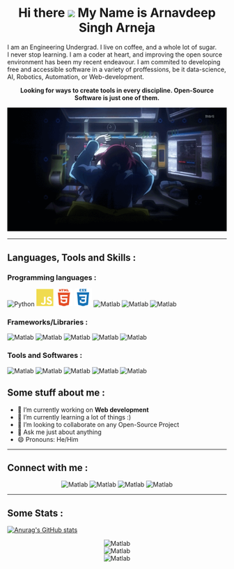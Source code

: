 # <div style="text-align: center">Hi there <img src="https://media.giphy.com/media/hvRJCLFzcasrR4ia7z/giphy.gif" width="25px"> My Name is Arnavdeep Singh Arneja </div>

<!-- # This Profile is currently under progress.... -->

<p>I am an Engineering Undergrad. I live on coffee, and a whole lot of sugar.<br>
I never stop learning. I am a coder at heart, and improving the open source environment has been my recent endeavour. I am commited to developing free and accessible software in a variety of proffessions, be it data-science, AI, Robotics, Automation, or Web-development.
</p>
<p> <div style="text-align: center">

**Looking for ways to create tools in every discipline. Open-Source Software is just one of them.** 

</div>


<p align='center'>
<img alt="GIF" src="https://raw.githubusercontent.com/arneja-arnav/arneja-arnav/main/CS-gif.gif" />

</p>

----------------------


## Languages, Tools and Skills :

### Programming languages :

<a><img height="40" width="40" alt = "Python" src="https://cdn.jsdelivr.net/gh/devicons/devicon/icons/python/python-original.svg" /></a>
<a ><img src="https://raw.githubusercontent.com/devicons/devicon/master/icons/javascript/javascript-plain.svg" alt="Javascript" width="40" height="40"/></a>
<a ><img src="https://raw.githubusercontent.com/devicons/devicon/master/icons/html5/html5-plain-wordmark.svg" alt="HTML" width="40" height="40"/></a>
<a ><img src="https://raw.githubusercontent.com/devicons/devicon/master/icons/css3/css3-plain-wordmark.svg" alt="cplusplus" width="40" height="40"/></a>
<a ><img src="https://cdn.jsdelivr.net/gh/devicons/devicon/icons/matlab/matlab-original.svg" alt="Matlab" width="40" height="40"/></a>
<a ><img src="https://cdn.jsdelivr.net/gh/devicons/devicon/icons/matlab/matlab-original.svg" alt="Matlab" width="40" height="40"/></a>
<a ><img src="https://cdn.jsdelivr.net/gh/devicons/devicon/icons/matlab/matlab-original.svg" alt="Matlab" width="40" height="40"/></a>

### Frameworks/Libraries :

<a ><img src="https://cdn.jsdelivr.net/gh/devicons/devicon/icons/matlab/matlab-original.svg" alt="Matlab" width="40" height="40"/></a>
<a ><img src="https://cdn.jsdelivr.net/gh/devicons/devicon/icons/matlab/matlab-original.svg" alt="Matlab" width="40" height="40"/></a>
<a ><img src="https://cdn.jsdelivr.net/gh/devicons/devicon/icons/matlab/matlab-original.svg" alt="Matlab" width="40" height="40"/></a>
<a ><img src="https://cdn.jsdelivr.net/gh/devicons/devicon/icons/matlab/matlab-original.svg" alt="Matlab" width="40" height="40"/></a>
<a ><img src="https://cdn.jsdelivr.net/gh/devicons/devicon/icons/matlab/matlab-original.svg" alt="Matlab" width="40" height="40"/></a>

### Tools and Softwares :

<a ><img src="https://cdn.jsdelivr.net/gh/devicons/devicon/icons/matlab/matlab-original.svg" alt="Matlab" width="40" height="40"/></a>
<a ><img src="https://cdn.jsdelivr.net/gh/devicons/devicon/icons/matlab/matlab-original.svg" alt="Matlab" width="40" height="40"/></a>
<a ><img src="https://cdn.jsdelivr.net/gh/devicons/devicon/icons/matlab/matlab-original.svg" alt="Matlab" width="40" height="40"/></a>
<a ><img src="https://cdn.jsdelivr.net/gh/devicons/devicon/icons/matlab/matlab-original.svg" alt="Matlab" width="40" height="40"/></a>
<a ><img src="https://cdn.jsdelivr.net/gh/devicons/devicon/icons/matlab/matlab-original.svg" alt="Matlab" width="40" height="40"/></a>





## Some stuff about me :

- 🔭 I’m currently working on **Web development**
- 🌱 I’m currently learning a lot of things :)
- 👯 I’m looking to collaborate on any Open-Source Project
- 💬 Ask me just about anything
- 😄 Pronouns: He/Him

------------

## Connect with me : 

<p align="center">
<a ><img src="https://cdn.jsdelivr.net/gh/devicons/devicon/icons/matlab/matlab-original.svg" alt="Matlab" width="40" height="40"/></a>
<a ><img src="https://cdn.jsdelivr.net/gh/devicons/devicon/icons/matlab/matlab-original.svg" alt="Matlab" width="40" height="40"/></a>
<a ><img src="https://cdn.jsdelivr.net/gh/devicons/devicon/icons/matlab/matlab-original.svg" alt="Matlab" width="40" height="40"/></a>
<a ><img src="https://cdn.jsdelivr.net/gh/devicons/devicon/icons/matlab/matlab-original.svg" alt="Matlab" width="40" height="40"/></a>
</p>

------------

## Some Stats :
[![Anurag's GitHub stats](https://github-readme-stats.vercel.app/api?username=anuraghazra)](https://github.com/anuraghazra/github-readme-stats)

<p align="center">
<a ><img src="https://cdn.jsdelivr.net/gh/devicons/devicon/icons/matlab/matlab-original.svg" alt="Matlab" width="40" height="40"/></a><br>
<a ><img src="https://cdn.jsdelivr.net/gh/devicons/devicon/icons/matlab/matlab-original.svg" alt="Matlab" width="40" height="40"/></a><br>
<a ><img src="https://cdn.jsdelivr.net/gh/devicons/devicon/icons/matlab/matlab-original.svg" alt="Matlab" width="40" height="40"/></a><br>
</p>

